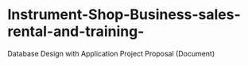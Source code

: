 # Instrument-Shop-Business-sales-rental-and-training-
Database Design with Application Project Proposal (Document)
